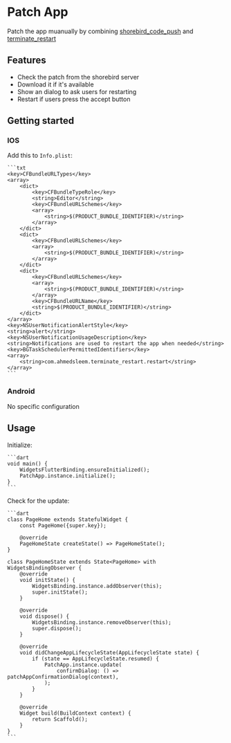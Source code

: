 # Patch App

Patch the app muanually by combining [shorebird_code_push](https://pub.dev/packages/shorbird_code_push) and [terminate_restart](https://pub.dev/packages/terminate_restart)

## Features

- Check the patch from the shorebird server
- Download it if it's available
- Show an dialog to ask users for restarting
- Restart if users press the accept button

## Getting started

### IOS

Add this to `Info.plist`:

    ```txt
    <key>CFBundleURLTypes</key>
    <array>
        <dict>
            <key>CFBundleTypeRole</key>
            <string>Editor</string>
            <key>CFBundleURLSchemes</key>
            <array>
                <string>$(PRODUCT_BUNDLE_IDENTIFIER)</string>
            </array>
        </dict>
        <dict>
            <key>CFBundleURLSchemes</key>
            <array>
                <string>$(PRODUCT_BUNDLE_IDENTIFIER)</string>
            </array>
        </dict>
        <dict>
            <key>CFBundleURLSchemes</key>
            <array>
                <string>$(PRODUCT_BUNDLE_IDENTIFIER)</string>
            </array>
            <key>CFBundleURLName</key>
            <string>$(PRODUCT_BUNDLE_IDENTIFIER)</string>
        </dict>
    </array>
    <key>NSUserNotificationAlertStyle</key>
    <string>alert</string>
    <key>NSUserNotificationUsageDescription</key>
    <string>Notifications are used to restart the app when needed</string>
    <key>BGTaskSchedulerPermittedIdentifiers</key>
    <array>
        <string>com.ahmedsleem.terminate_restart.restart</string>
    </array>
    ```

### Android

No specific configuration

## Usage

Initialize:

    ```dart
    void main() {
        WidgetsFlutterBinding.ensureInitialized();
        PatchApp.instance.initialize();
    }
    ```

Check for the update:

    ```dart
    class PageHome extends StatefulWidget {
        const PageHome({super.key});

        @override
        PageHomeState createState() => PageHomeState();
    }

    class PageHomeState extends State<PageHome> with WidgetsBindingObserver {
        @override
        void initState() {
            WidgetsBinding.instance.addObserver(this);
            super.initState();
        }

        @override
        void dispose() {
            WidgetsBinding.instance.removeObserver(this);
            super.dispose();
        }

        @override
        void didChangeAppLifecycleState(AppLifecycleState state) {
            if (state == AppLifecycleState.resumed) {
                PatchApp.instance.update(
                    confirmDialog: () => patchAppConfirmationDialog(context),
                );
            }
        }

        @override
        Widget build(BuildContext context) {
            return Scaffold();
        }
    }
    ```
